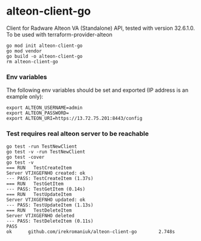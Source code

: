 # alteon-client-go

Client for Radware Alteon VA (Standalone) API, tested with version 32.6.1.0. To be used with terraform-provider-alteon

```
go mod init alteon-client-go
go mod vendor
go build -o alteon-client-go 
rm alteon-client-go
```

### Env variables

The following env variables should be set and exported (IP address is an example only):

```
export ALTEON_USERNAME=admin
export ALTEON_PASSWORD=
export ALTEON_URI=https://13.72.75.201:8443/config
```

### Test requires real alteon server to be reachable

```
go test -run TestNewClient
go test -v -run TestNewClient
go test -cover
go test -v
=== RUN   TestCreateItem
Server VTJXGEFNHO created: ok
--- PASS: TestCreateItem (1.37s)
=== RUN   TestGetItem
--- PASS: TestGetItem (0.14s)
=== RUN   TestUpdateItem
Server VTJXGEFNHO updated: ok
--- PASS: TestUpdateItem (1.13s)
=== RUN   TestDeleteItem
Server VTJXGEFNHO deleted
--- PASS: TestDeleteItem (0.11s)
PASS
ok      github.com/irekromaniuk/alteon-client-go        2.748s
```